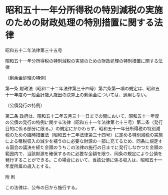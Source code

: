 # 昭和五十一年分所得税の特別減税の実施のための財政処理の特別措置に関する法律

昭和五十二年法律第三十五号

昭和五十一年分所得税の特別減税の実施のための財政処理の特別措置に関する法律

（剰余金処理の特例）

第一条 財政法（昭和二十二年法律第三十四号）第六条第一項の規定は、昭和五十一年度の一般会計歳入歳出の決算上の剰余金については、適用しない。

（公債発行の特例）

第二条 政府は、昭和五十二年五月三十一日までの間において、昭和五十一年度の公債の発行の特例に関する法律（昭和五十一年法律第七十三号）第二条（発行目的に係る部分に限る。）の規定にかかわらず、昭和五十一年分所得税の特別減税のための臨時措置法（昭和五十二年法律第三十四号）に定める特別減税の実施による租税収入の減少を補うのに必要な財源の一部に充てるため、同条に規定する国会の議決を経た金額のうちこの法律の施行の日までに発行しなかつた金額の範囲内で、当該財源を確保するのに必要な金額を限り、同条の規定により公債を発行することができる。この場合において、当該公債に係る収入は、昭和五十一年度所属の歳入とする。

附 則

この法律は、公布の日から施行する。
